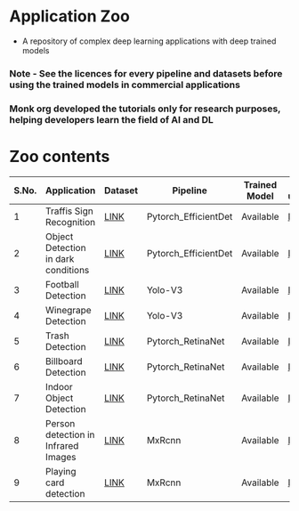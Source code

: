 # Application Zoo

  - A repository of complex deep learning applications with deep trained models
  
  
### Note - See the licences for every pipeline and datasets before using the trained models in commercial applications

### Monk org developed the tutorials only for research purposes, helping developers learn the field of AI and DL



# Zoo contents


| S.No. | Application                         | Dataset                                                           | Pipeline             | Trained Model | How to use/create                                                                                                                                                             |
|-------|-------------------------------------|-------------------------------------------------------------------|----------------------|---------------|-------------------------------------------------------------------------------------------------------------------------------------------------------------------------------|
| 1     | Traffis Sign Recognition            | [LINK](http://cvrr.ucsd.edu/LISA/lisa-traffic-sign-dataset.html)  | Pytorch_EfficientDet | Available     | [LINK](https://github.com/Tessellate-Imaging/Monk_Object_Detection/blob/master/example_zoo/Example%20-%20LISA%20Traffic%20Sign%20Recognition%20(Multi-GPU).ipynb)             |
| 2     | Object Detection in dark conditions | [LINK](https://github.com/cs-chan/Exclusively-Dark-Image-Dataset) | Pytorch_EfficientDet | Available     | [LINK](https://github.com/Tessellate-Imaging/Monk_Object_Detection/blob/master/example_zoo/Example%20-%20Object%20Detection%20in%20low%20lighting%20conditions.ipynb)         |
| 3     | Football Detection                  | [LINK](https://storage.googleapis.com/openimages/web/index.html)  | Yolo-V3              | Available     | [LINK](https://github.com/Tessellate-Imaging/Monk_Object_Detection/blob/master/application_model_zoo/Example%20-%20FootBall%20detection.ipynb)                                |
| 4     | Winegrape Detection                 | [LINK](https://github.com/thsant/wgisd)                           | Yolo-V3              | Available     | [LINK](https://github.com/Tessellate-Imaging/Monk_Object_Detection/blob/master/application_model_zoo/Example%20-%20Wine%20Grape%20Instance%20Detection%20Dataset.ipynb)       |
| 5     | Trash Detection                     | [LINK](http://tacodataset.org/)                                   | Pytorch_RetinaNet    | Available     | [LINK](https://github.com/Tessellate-Imaging/Monk_Object_Detection/blob/master/application_model_zoo/Example%20-%20Trash%20(Waste)%20Detection.ipynb)                         |
| 6     | Billboard Detection                 | [LINK](https://storage.googleapis.com/openimages/web/index.html)  | Pytorch_RetinaNet    | Available     | [LINK](https://github.com/Tessellate-Imaging/Monk_Object_Detection/blob/master/application_model_zoo/Example%20-%20Billboard%20(Hoarding%20detection).ipynb)                  |
| 7     | Indoor Object Detection             | [LINK](https://storage.googleapis.com/openimages/web/index.html)  | Pytorch_RetinaNet    | Available     | [LINK](https://github.com/Tessellate-Imaging/Monk_Object_Detection/blob/master/application_model_zoo/Example%20-%20Indoor%20Image%20Object%20Detection%20and%20Tagging.ipynb) |
| 8     | Person detection in Infrared Images | [LINK](https://camel.ece.gatech.edu/)                             | MxRcnn               | Available     | [LINK](https://github.com/Tessellate-Imaging/Monk_Object_Detection/blob/master/application_model_zoo/Example%20-%20person%20detection%20in%20infrared%20images.ipynb)         |
| 9     | Playing card detection              | [LINK](https://www.kaggle.com/luantm/playing-card)                | MxRcnn               | Available     | [LINK](https://github.com/Tessellate-Imaging/Monk_Object_Detection/blob/master/application_model_zoo/Example%20-%20playing%20card%20detection.ipynb)                          |
